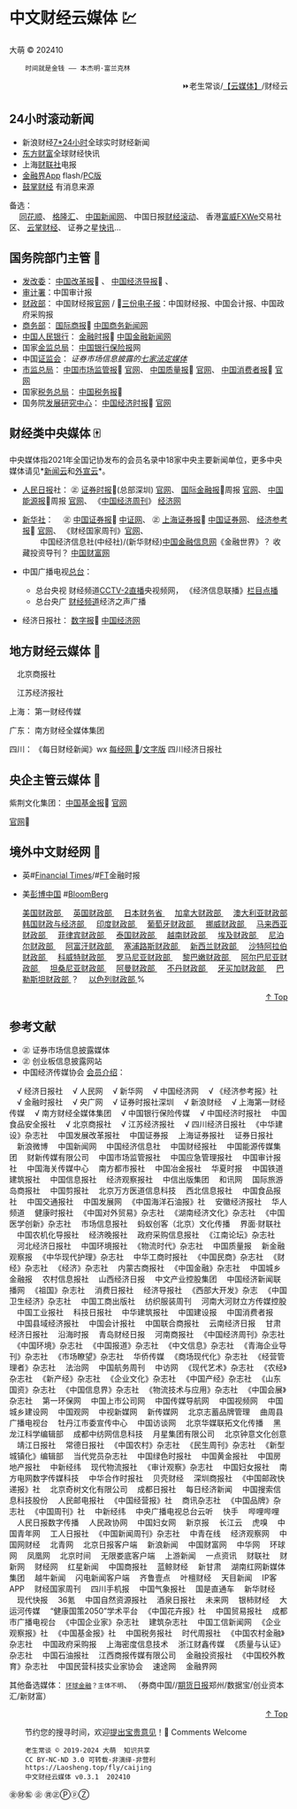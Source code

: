 中文财经云媒体 💹
==============
大萌	© 202410
<base target="_blank">
<link rel="canonical" href="https://Laosheng.top/fly/caijing" />

		时间就是金钱 —— 本杰明·富兰克林

<div align="right">
⏩老生常谈/<a href="https://Laosheng.top/fly/dir" target="_top">【云媒体】</a>/财经云</div>


24小时滚动新闻
--------------

*	新浪财经[7*24小时](https://finance.sina.com.cn/7x24/)全球实时财经新闻
*	[东方财富](https://kuaixun.eastmoney.com/)全球财经快讯
*	上海[财联社](https://www.cls.cn/telegraph)电报
*	[金融界App](https://m.jrj.com.cn/flash) flash/[PC版](https://24h.jrj.com.cn/newsFlash)
*	[鼓掌财经](https://724.guzhang.com)	有消息来源

备选：  
　	[同花顺](https://news.10jqka.com.cn/realtimenews.html)、
	[格隆汇](https://www.gelonghui.com/live/)、
	[中国新闻网](https://www.chinanews.com/cj/gd.shtml)、
	中国日报[财经滚动](https://caijing.chinadaily.com.cn/finance/)、
	香港[富威FXWe](https://www.fxwe.com/live)交易社区、
	[云掌财经](https://www.123.com.cn/live/)、
	证券之星[快讯](https://express.stockstar.com/)…


国务院部门主管 🏢
--------------

* [发改委](https://www.ndrc.gov.cn)：
	[中国改革报](http://www.cfgw.net.cn/epaper/)📰 、
	[中国经济导报](http://www.ceh.com.cn/epaper/uniflows/html/)📰 、
* [审计署](http://www.audit.gov.cn)：中国审计报
* [财政部](http://www.mof.gov.cn)：
	中国财经报[官网](http://www.cfen.com.cn) /
	📰[三份电子报](http://www.cfen.com.cn/dzb)：中国财经报、中国会计报、中国政府采购报
* [商务部](http://www.mofcom.gov.cn)：
	[国际商报](http://epa.comnews.cn/)📰 
	[中国商务新闻网](https://www.comnews.cn/)
* [中国人民银行](http://www.pbc.gov.cn)：
	[金融时报](https://epaper.FinancialNews.com.cn)📰 
	[中国金融新闻网](https://www.financialNews.com.cn)
* 国家[金监总局](https://www.cbirc.gov.cn)：
	[中国银行保险报](http://www.cbimc.cn/)网
* 中国[证监会](http://www.csrc.gov.cn)：
	*证券市场信息披露的[七家法定媒体](https://laosheng.top/c/8-证券信息披露的法定媒体.txt)*
* [市监总局](http://www.samr.gov.cn/)：
	[中国市场监管报](http://pc.cmrnn.com.cn/)📰 [官网](http://www.cmrnn.com.cn/)、
	[中国质量报](http://epaper.cqn.com.cn)📰 [官网](https://www.cqn.com.cn/)、
	[中国消费者报](https://zxb.ccn.com.cn/)📰 [官网](https://www.ccn.com.cn/)
* 国家[税务总局](http://www.chinatax.gov.cn/)：
	[中国税务报](http://www.ctaxnews.com.cn/node_34.html)📰
* 国务院[发展研究中心](https://www.drc.gov.cn)：
	[中国经济时报](https://jjsb.cet.com.cn/)📰 [官网](https://www.cet.com.cn)


财经类中央媒体 🀄️
--------------
中央媒体指2021年全国记协发布的会员名录中18家中央主要新闻单位，更多中央媒体请见*[新闻云](./)和[外宣云](./waixuan)*。


* [人民日报](http://paper.people.com.cn/)社：
	㊣ [证券时报](https://epaper.stcn.com/)📰(总部深圳) [官网](https://www.stcn.com/)、
	[国际金融报](https://epaper.ifnews.com/web/paper/index )📰周报 [官网](https://www.ifnews.com)、
	[中国能源报](http://paper.people.com.cn/zgnyb/paperindex.htm)📰周报 [官网](https://www.cnenergynews.cn)、
	《[中国经济周刊](https://www.CEweekly.cn/magazine/)》 [经济网](https://www.ceWeekly.cn)

* [新华社](http://www.news.cn)：　
	㊣ [中国证券报](https://epaper.cs.com.cn/zgzqb/)📰 [中证网](https://www.cs.com.cn)、
	㊣ [上海证券报](https://paper.cnstock.com/)📰 [中国证券网](https://www.cnstock.com)、
	[经济参考报](http://dz.jjckb.cn/www/pages/webpage2009)📰 [官网](http://jjckb.xinhuanet.com)、
	《财经国家周刊》[官网](https://www.lwinst.com/)、  
　　	中国经济信息社(中经社)/(新华财经)[中国金融信息网](https://www.cnfin.com)《金融世界》？
	收藏投资导刊？
	[中国财富网](https://www.cfbond.com)

* 中国广播电视[总台](https://www.cctv.com/gyys/)：  
	* 总台央视 财经频道[CCTV-2直播](https://www.yangshipin.cn/tv/home?pid=600001800)央视频网，
	  《经济信息联播》[栏目点播](https://tv.cctv.com/lm/jjxxll)
	* 总台央广 [财经频道](https://finance.cnr.cn)经济之声广播

* 经济日报社：
	[数字报](http://paper.ce.cn/)📰 
	[中国经济网](http://www.ce.cn)



地方财经云媒体 📑
--------------

　北京商报社

　江苏经济报社

上海：
	第一财经传媒

广东：
	南方财经全媒体集团

四川：
	《每日财经新闻》wx
[每经网 ](https://www.nbd.com.cn)
[📰](https://epaper.mrjjxw.com/)/[文字版](https://www.nbd.com.cn/newspapers/today)
	四川经济日报社


央企主管云媒体 👔
--------------

紫荆文化集团：
	[中国基金报](https://www.chnfund.com/epaper)📰 [官网](https://www.chnfund.com)

[官网]()📰


境外中文财经网 💱
--------------

*	英#[Financial Times](https://www.ft.com)/#[FT](https://www.ftChinese.com)金融时报
*	美[彭博中国](https://www.bloombergchina.com) #[BloomBerg](https://www.bloomberg.com)

	<a href="https://home.treasury.gov/" >美国财政部	</a>　
	<a href="https://www.gov.uk/government/organisations/hm-treasury" >英国财政部	</a>　
	<a href="https://www.mof.go.jp/" >日本财务省	</a>　
	<a href="https://www.canada.ca/en/department-finance.html" >加拿大财政部	</a>　
	<a href="https://treasury.gov.au/" >澳大利亚财政部	</a>　
	<a href="http://mosf.go.kr/" >韩国财政与经济部	</a>　
	<a href="https://finmin.nic.in/" >印度财政部	</a>　
	<a href="http://www.min-financas.pt/" >葡萄牙财政部	</a>　
	<a href="https://www.regjeringen.no/no/id4/" >挪威财政部	</a>　
	<a href="https://www.mof.gov.my/" >马来西亚财政部	</a>　
	<a href="http://www.dof.gov.ph/" >菲律宾财政部	</a>　
	<a href="https://www.mof.go.th/th/home" >泰国财政部	</a>　
	<a href="https://www.mof.gov.vn/webcenter/portal/btcvn" >越南财政部	</a>　
	<a href="http://www.mof.gov.eg/" >埃及财政部	</a>　
	<a href="https://www.mof.gov.np/" >尼泊尔财政部	</a>　
	<a href="https://www.mof.gov.af/" >阿富汗财政部	</a>　
	<a href="https://mof.gov.cy/gr/" >塞浦路斯财政部	</a>　
	<a href="https://www.treasury.govt.nz/" >新西兰财政部	</a>　
	<a href="https://www.mof.gov.sa/" >沙特阿拉伯财政部	</a>　
	<a href="http://www.mof.gov.kw/" >科威特财政部	</a>　
	<a href="http://www.mfinante.ro/" >罗马尼亚财政部	</a>　
	<a href="http://www.finance.gov.lb/" >黎巴嫩财政部	</a>　
	<a href="https://financa.gov.al/" >阿尔巴尼亚财政部	</a>　
	<a href="https://www.mof.go.tz/" >坦桑尼亚财政部	</a>　
	<a href="http://www.mof.gov.om/" >阿曼财政部	</a>　
	<a href="https://www.mof.gov.bt/" >不丹财政部	</a>　
	<a href="https://mof.gov.jm/" >牙买加财政部	</a>　
	<a href="http://mof.gov.ps/" >巴勒斯坦财政部	</a>？　
	<a href="http://www.mof.gov.il/" >以色列财政部	</a>%　

<div align="right"><a href="#" target="_top">↑ Top</a></div>


参考文献
--------

*	㊣ 证券市场信息披露媒体
*	㊣ 创业板信息披露网站
*	中国经济传媒协会	[会员介绍](http://www.acep.org.cn/hyjs/)：

　√	经济日报社
　√	人民网
　√	新华网
　√	中国经济网
　√	《经济参考报》社
　√	金融时报社
　√	央广网
　√	证券时报社深圳
　√	新浪财经
　√	上海第一财经传媒
　√	南方财经全媒体集团
　√	中国银行保险传媒
　√	中国经济时报社
　中国食品安全报社
　√	北京商报社
　√	江苏经济报社
　√	四川经济日报社
　《中华建设》杂志社
　中国发展改革报社
　中国证券报
　上海证券报社
　证券日报社
　新浪微博
　中国新闻网
　中国经济信息社
　中国财经报社
　中国能源传媒集团
　财新传媒有限公司
　中国市场监管报社
　中国应急管理报社
　中国审计报社
　中国海关传媒中心
　南方都市报社
　中国冶金报社
　华夏时报
　中国铁道建筑报社
　中国信息报社
　经济观察报社
　中信出版集团
　和讯网
　国际旅游岛商报社
　中国剪报社
　北京万方医道信息科技
　西北信息报社
　中国食品报社
　中国交通报社
　中国发展网
　《中国海洋石油报》社
　安徽经济报社
　华人频道
　健康时报社
　《中国对外贸易》杂志社
　《湖南经济文化》杂志社
　《中国医学创新》杂志社
　市场信息报社
　蚂蚁创客（北京）文化传播
　界面·财联社
　中国农机化导报社
　经济晚报社
　政府采购信息报社
　《江南论坛》杂志社
　河北经济日报社
　中国环境报社
　《物流时代》杂志社
　中国质量报
　新金融观察报
　《中华现代护理》杂志社
　中华工商时报社
　《中国民商》杂志社
　《财经》杂志社
　《经济》杂志社
　内蒙古商报社
　《中国金融》杂志社
　中国城乡金融报
　农村信息报社
　山西经济日报
　中文产业控股集团
　中国经济新闻联播网
　《祖国》杂志社
　消费日报社
　经济导报社
　《西部大开发》杂志
　《中国卫生经济》杂志社
　中国工商出版社
　纺织服装周刊
　河南大河财立方传媒控股
　中国工业报社
　科技日报社
　中华建筑报社
　中国建设报
　中国消费者报
　中国县域经济报社
　中国会计报社
　中国联合商报社
　云南经济日报
　甘肃经济日报社
　沿海时报
　青岛财经日报
　河南商报社
　《中国经济周刊》杂志社
　《中国环境》杂志社
　《中国报道》杂志社
　《中文信息》杂志社
　《青海企业导刊》杂志社
　《市场瞭望》杂志社
　华侨传媒
　《商场现代化》杂志社
　《经营管理者》杂志社
　法治网
　中国航务周刊
　中访网
　《现代艺术》杂志社
　《农经》杂志社
　《新产经》杂志社
　《企业文化》杂志社
　《中国产经》杂志社
　《山东国资》杂志社
　《中国信息界》杂志社
　《物流技术与应用》杂志社
　《中国会展》杂志社
　第一环保网
　中国上市公司网
　中国传媒导航网
　中国视频网
　中国城乡建设网
　中国观网
　中视新媒网
　新传媒网
　北京志蓄品牌管理
　曲周县广播电视台
　牡丹江市委宣传中心
　中国访谈网
　北京华媒联拓文化传播
　黑龙江科学编辑部
　成都中纺网信息科技
　月星集团有限公司
　北京钟意文化创意
　靖江日报社
　常德日报社
　《中国农村》杂志社
　《民生周刊》杂志社
　《新型城镇化》编辑部
　当代党员杂志社
　中国绿色时报社
　中国黄金报社
　中国房地产报社
　中新经纬
　现代物流报社
　《审计观察》杂志社
　中国妇女报社
　南方电网数字传媒科技
　中华合作时报社
　贝壳财经
　深圳商报社
　《中国邮政快递报》社
　北京奇树文化有限公司
　成都日报社
　每日经济新闻
　中国搜索信息科技股份
　人民邮电报社
　《中国经营报》社
　商讯杂志社
　《中国品牌》杂志社
　《中国周刊》社
　中新经纬
　中央广播电视总台云听
　快手
　哔哩哔哩
　人民日报数字传播
　人民政协网
　中国妇女网
　新京报
　长江云
　虎嗅
　中国青年网
　工人日报社
　《中国新闻周刊》杂志社
　中青在线
　经济观察网
　中国网财经
　北青网
　北京日报客户端
　新浪新闻
　中国财富网
　中华网
　环球网
　凤凰网
　北京时间
　无限娄底客户端
　上游新闻
　一点资讯
　财联社
　财新网
　财经网
　红星新闻
　中国商报社
　蓝鲸财经
　新甘肃
　湖南红网新媒体集团
　越牛新闻
　闪电新闻客户端
　齐鲁壹点
　叶檀财经
　天目新闻
　IP客 APP
　财经国家周刊
　四川手机报
　中国气象报社
　国是直通车
　新华财经
　现代快报
　36氪
　中国自然资源报社
　酒泉日报社
　未来网
　银柿财经
　大运河传媒
　“健康国策2050”学术平台
　《中国花卉报》社
　中国贸易报社
　成都市广播电视台
　《中国企业家》杂志社
　建筑杂志社
　中国工信新闻网
　《企业观察报》社
　《中国基金报》社
　中国税务报社
　时代周报社
　《中国农村金融》杂志社
　中国政府采购报
　上海密度信息技术
　浙江财鑫传媒
　《质量与认证》杂志社
　中国石油报社
　江西商报传媒有限公司
　金融投资报社
　《中国校外教育》杂志社
　中国民营科技实业家协会
　速途网
　金融界网


其他备选媒体：
	<small>[环球金融](http://live.caijingtt.com.cn/)？主体不明</small>、
（券商中国//[期货日报](http://www.qhrb.com.cn/about)郑州/数据宝/创业资本汇/新财富）


<div align="right"><a href="#" target="_top">↑ Top</a></div>

　　节约您的搜寻时间，欢迎<a title="Contact me" href="https://laosheng.top/c/author">提出宝贵意见</a>！🙇 Comments Welcome

```
	老生常谈 © 2019-2024 大萌  知识共享
	CC BY-NC-ND 3.0	可转载-非演绎-非营利
	https://Laosheng.top/fly/caijing
	中文财经云媒体 v0.3.1	202410
```

㊎㊖㊬ ㊭ ㊮㊣ⓅⓟⓏ
